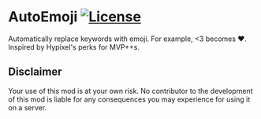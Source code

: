 # AutoEmoji [![License](https://img.shields.io/github/license/Polyr/AutoEmoji.svg)](LICENSE)

Automatically replace keywords with emoji. For example, <3 becomes ❤.
Inspired by Hypixel's perks for MVP++s.

## Disclaimer

Your use of this mod is at your own risk. No contributor to the development of this mod is liable for any consequences you may experience for using it on a server.
